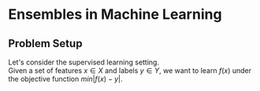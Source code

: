 # Ensembles in Machine Learning

## Problem Setup
Let's consider the supervised learning setting.  
Given a set of features $x \in X$ and labels $y \in Y$, we want to learn $f(x)$ under the objective function $min \left|f(x)-y \right|$.
